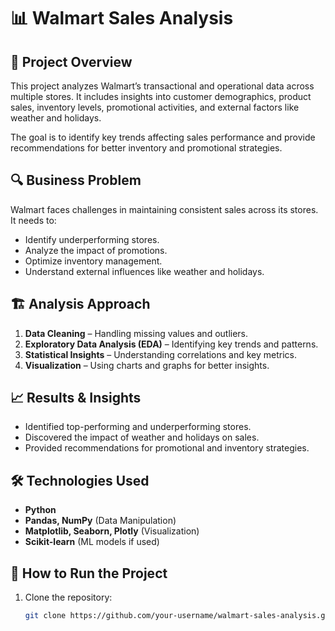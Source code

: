 # 📊 Walmart Sales Analysis

## 📌 Project Overview
This project analyzes Walmart’s transactional and operational data across multiple stores. It includes insights into customer demographics, product sales, inventory levels, promotional activities, and external factors like weather and holidays.

The goal is to identify key trends affecting sales performance and provide recommendations for better inventory and promotional strategies.

## 🔍 Business Problem
Walmart faces challenges in maintaining consistent sales across its stores. It needs to:
- Identify underperforming stores.
- Analyze the impact of promotions.
- Optimize inventory management.
- Understand external influences like weather and holidays.

## 🏗️ Analysis Approach
1. **Data Cleaning** – Handling missing values and outliers.
2. **Exploratory Data Analysis (EDA)** – Identifying key trends and patterns.
3. **Statistical Insights** – Understanding correlations and key metrics.
4. **Visualization** – Using charts and graphs for better insights.

## 📈 Results & Insights
- Identified top-performing and underperforming stores.
- Discovered the impact of weather and holidays on sales.
- Provided recommendations for promotional and inventory strategies.

## 🛠️ Technologies Used
- **Python**
- **Pandas, NumPy** (Data Manipulation)
- **Matplotlib, Seaborn, Plotly** (Visualization)
- **Scikit-learn** (ML models if used)

## 📂 How to Run the Project
1. Clone the repository:
   ```sh
   git clone https://github.com/your-username/walmart-sales-analysis.git
